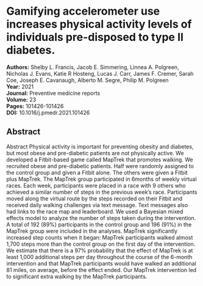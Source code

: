 # Gamifying accelerometer use increases physical activity levels of individuals pre-disposed to type II diabetes.

**Authors:** Shelby L. Francis, Jacob E. Simmering, Linnea A. Polgreen, Nicholas J. Evans, Katie R Hosteng, Lucas J. Carr, James F. Cremer, Sarah Coe, Joseph E. Cavanaugh, Alberto M. Segre, Philip M. Polgreen  
**Year:** 2021  
**Journal:** Preventive medicine reports  
**Volume:** 23  
**Pages:** 101426-101426  
**DOI:** 10.1016/j.pmedr.2021.101426  

## Abstract
Abstract   Physical activity is important for preventing obesity and diabetes, but most obese and pre-diabetic patients are not physically active. We developed a Fitbit-based game called MapTrek that promotes walking. We recruited obese and pre-diabetic patients. Half were randomly assigned to the control group and given a Fitbit alone. The others were given a Fitbit plus MapTrek. The MapTrek group participated in 6months of weekly virtual races. Each week, participants were placed in a race with 9 others who achieved a similar number of steps in the previous week’s race. Participants moved along the virtual route by the steps recorded on their Fitbit and received daily walking challenges via text message. Text messages also had links to the race map and leaderboard. We used a Bayesian mixed effects model to analyze the number of steps taken during the intervention. A total of 192 (89%) participants in the control group and 196 (91%) in the MapTrek group were included in the analyses. MapTrek significantly increased step counts when it began: MapTrek participants walked almost 1,700 steps more than the control group on the first day of the intervention. We estimate that there is a 97% probability that the effect of MapTrek is at least 1,000 additional steps per day throughout the course of the 6-month intervention and that MapTrek participants would have walked an additional 81 miles, on average, before the effect ended. Our MapTrek intervention led to significant extra walking by the MapTrek participants.


